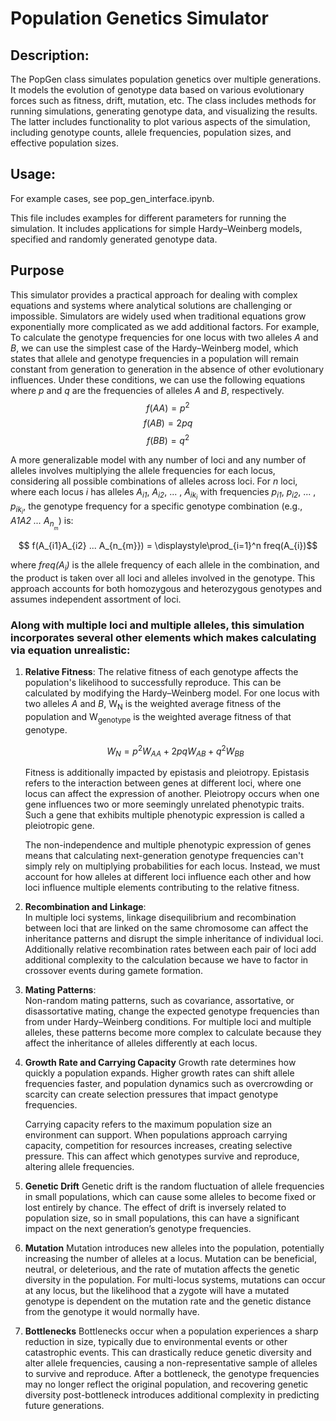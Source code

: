 # Population Genetics Simulator

## Description:

The PopGen class simulates population genetics over multiple generations. It models the evolution of genotype data based on various evolutionary forces such as fitness, drift, mutation, etc. The class includes methods for running simulations, generating genotype data, and visualizing the results. The latter includes functionality to plot various aspects of the simulation, including genotype counts, allele frequencies, population sizes, and effective population sizes.

## Usage:

For example cases, see pop_gen_interface.ipynb.

This file includes examples for different parameters for running the simulation. It includes applications for simple Hardy–Weinberg models, specified and randomly generated genotype data.

## Purpose

This simulator provides a practical approach for dealing with complex equations and systems where analytical solutions are challenging or impossible. Simulators are widely used when traditional equations grow exponentially more complicated as we add additional factors. For example, To calculate the genotype frequencies for one locus with two alleles _A_ and _B_, we can use the simplest case of the Hardy–Weinberg model, which states that allele and genotype frequencies in a population will remain constant from generation to generation in the absence of other evolutionary influences. Under these conditions, we can use the following equations where _p_ and _q_ are the frequencies of alleles _A_ and _B_, respectively.
$$ f(AA) = p^2 $$
$$ f(AB) = 2pq $$
$$ f(BB) = q^2 $$

A more generalizable model with any number of loci and any number of alleles involves multiplying the allele frequencies for each locus, considering all possible combinations of alleles across loci. For _n_ loci, where each locus _i_ has alleles _A<sub>i1<sub>_, _A<sub>i2<sub>_, ... , _A<sub>ik<sub>i<sub><sub>_ with frequencies _p<sub>i1<sub>_, _p<sub>i2<sub>_, ... , _p<sub>ik<sub>i<sub><sub>_, the genotype frequency for a specific genotype combination (e.g., _A1A2 ... A<sub>n<sub><sub>m<sub>_) is:

$$  f(A_{i1}A_{i2} ... A_{n_{m}}) = \displaystyle\prod_{i=1}^n freq(A_{i})$$

where _freq(A<sub>i</sub>)_ is the allele frequency of each allele in the combination, and the product is taken over all loci and alleles involved in the genotype. This approach accounts for both homozygous and heterozygous genotypes and assumes independent assortment of loci.

### Along with multiple loci and multiple alleles, this simulation incorporates several other elements which makes calculating via equation unrealistic:

1. **Relative Fitness**:
   The relative fitness of each genotype affects the population's likelihood to successfully reproduce. This can be calculated by modifying the Hardy–Weinberg model. For one locus with two alleles _A_ and _B_, W<sub>N</sub> is the weighted average fitness of the population and W<sub>genotype</sub> is the weighted average fitness of that genotype.

   $$ W_{N} = p^2 W_{AA} + 2pq W_{AB} + q^2 W_{BB}$$ 
   
   Fitness is additionally impacted by epistasis and pleiotropy. Epistasis refers to the interaction between genes at different loci, where one locus can affect the expression of another. Pleiotropy occurs when one gene influences two or more seemingly unrelated phenotypic traits. Such a gene that exhibits multiple phenotypic expression is called a pleiotropic gene.
   
   The non-independence and multiple phenotypic expression of genes means that calculating next-generation genotype frequencies can't simply rely on multiplying probabilities for each locus. Instead, we must account for how alleles at different loci influence each other and how loci influence multiple elements contributing to the relative fitness.

2. **Recombination and Linkage**:  
   In multiple loci systems, linkage disequilibrium and recombination between loci that are linked on the same chromosome can affect the inheritance patterns and disrupt the simple inheritance of individual loci. Additionally relative recombination rates between each pair of loci add additional complexity to the calculation because we have to factor in crossover events during gamete formation.

3. **Mating Patterns**:  
   Non-random mating patterns, such as covariance, assortative, or disassortative mating, change the expected genotype frequencies than from under Hardy–Weinberg conditions. For multiple loci and multiple alleles, these patterns become more complex to calculate because they affect the inheritance of alleles differently at each locus.

4. **Growth Rate and Carrying Capacity**
    Growth rate determines how quickly a population expands. Higher growth rates can shift allele frequencies faster, and population dynamics such as overcrowding or scarcity can create selection pressures that impact genotype frequencies.
    
    Carrying capacity refers to the maximum population size an environment can support. When populations approach carrying capacity, competition for resources increases, creating selective pressure. This can affect which genotypes survive and reproduce, altering allele frequencies.

5. **Genetic Drift**
    Genetic drift is the random fluctuation of allele frequencies in small populations, which can cause some alleles to become fixed or lost entirely by chance. The effect of drift is inversely related to population size, so in small populations, this can have a significant impact on the next generation’s genotype frequencies.

6. **Mutation**
    Mutation introduces new alleles into the population, potentially increasing the number of alleles at a locus. Mutation can be beneficial, neutral, or deleterious, and the rate of mutation affects the genetic diversity in the population. For multi-locus systems, mutations can occur at any locus, but the likelihood that a zygote will have a mutated genotype is dependent on the mutation rate and the genetic distance from the genotype it would normally have.

7. **Bottlenecks**
    Bottlenecks occur when a population experiences a sharp reduction in size, typically due to environmental events or other catastrophic events. This can drastically reduce genetic diversity and alter allele frequencies, causing a non-representative sample of alleles to survive and reproduce. After a bottleneck, the genotype frequencies may no longer reflect the original population, and recovering genetic diversity post-bottleneck introduces additional complexity in predicting future generations.